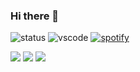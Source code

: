 ### Hi there 👋
![status](https://dev.discordprofiles.me/badge/status/707403727912304641?simple=true)
![vscode](https://dev.discordprofiles.me/badge/vscode/707403727912304641)
[![spotify](https://dev.discordprofiles.me/badge/spotify/707403727912304641)](https://dev.discordprofiles.me/openspotify/707403727912304641)

![](https://github-profile-summary-cards.vercel.app/api/cards/profile-details?username=subnwa&theme=github_dark) 
![](https://github-profile-summary-cards.vercel.app/api/cards/stats?username=subnwa&theme=github_dark) 
![](https://github-profile-summary-cards.vercel.app/api/cards/most-commit-language?username=subnwa&theme=github_dark) 


<!--
**subnwa/subnwa** is a ✨ _special_ ✨ repository because its `README.md` (this file) appears on your GitHub profile.

Here are some ideas to get you started:

- 🔭 I’m currently working on ...
- 🌱 I’m currently learning ...
- 👯 I’m looking to collaborate on ...
- 🤔 I’m looking for help with ...
- 💬 Ask me about ...
- 📫 How to reach me: ...
- 😄 Pronouns: ...
- ⚡ Fun fact: ...
-->
